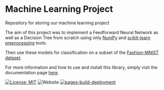 # Machine Learning Project

Repository for storing our machine learning project

The aim of this project was to implement a Feedforward Neural Network as well as a Decision Tree from scratch using only [NumPy](https://numpy.org) and [scikit-learn preprocessing](https://scikit-learn.org/stable/modules/classes.html?highlight=preprocessing#module-sklearn.preprocessing) tools. 

Then use these models for classification on a subset of the [Fashion-MNIST dataset](https://github.com/zalandoresearch/fashion-mnist).

For more information and how to use and install this library, simply visit the documentation page [here](https://viggo-gascou.github.io/machine-learning-project/).  

[![License: MIT](https://img.shields.io/badge/License-MIT-blue.svg)](https://opensource.org/licenses/MIT) ![Website](https://img.shields.io/website?down_color=red&down_message=offline&label=documentation&up_color=g&up_message=online&url=https%3A%2F%2Fviggo-gascou.github.io%2Fmachine-learning-project%2F) [![pages-build-deployment](https://github.com/viggo-gascou/machine-learning-project/actions/workflows/pages/pages-build-deployment/badge.svg?branch=gh-pages)](https://github.com/viggo-gascou/machine-learning-project/actions/workflows/pages/pages-build-deployment)
